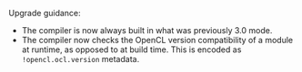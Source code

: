 Upgrade guidance:

* The compiler is now always built in what was previously 3.0 mode.
* The compiler now checks the OpenCL version compatibility of a module at
  runtime, as opposed to at build time. This is encoded as
  `!opencl.ocl.version` metadata.
